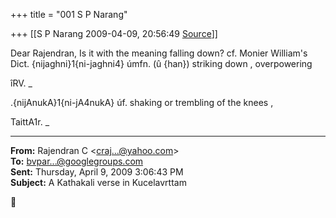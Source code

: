 +++
title = "001 S P Narang"

+++
[[S P Narang	2009-04-09, 20:56:49 [Source](https://groups.google.com/g/bvparishat/c/X0htq8_talk)]]



Dear Rajendran, Is it with the meaning falling down? cf. Monier William's Dict. {nijaghni}1{ni-jaghni4} úmfn. (û {han}) striking down , overpowering  
  
îRV. \_  
  
.{nijAnukA}1{ni-jA4nukA} úf. shaking or trembling of the knees ,  
  
TaittA1r. \_  

  

------------------------------------------------------------------------

**From:** Rajendran C \<[craj...@yahoo.com]()\>  
**To:** [bvpar...@googlegroups.com]()  
**Sent:** Thursday, April 9, 2009 3:06:43 PM  
**Subject:** A Kathakali verse in Kucelavrttam  



